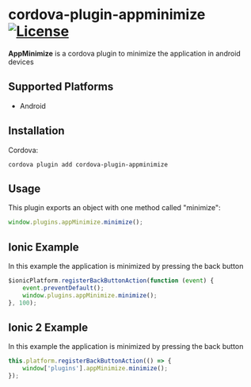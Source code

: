 # cordova-plugin-appminimize [![License](https://img.shields.io/github/license/tomloprod/cordova-plugin-appminimize.svg)](http://www.opensource.org/licenses/mit-license.php)

**AppMinimize** is a cordova plugin to minimize the application in android devices

## Supported Platforms

- Android

## Installation

Cordova:

    cordova plugin add cordova-plugin-appminimize

## Usage

This plugin exports an object with one method called "minimize":

```javascript
window.plugins.appMinimize.minimize();
```

## Ionic Example

In this example the application is minimized by pressing the back button

```javascript
$ionicPlatform.registerBackButtonAction(function (event) {
    event.preventDefault();
    window.plugins.appMinimize.minimize();
}, 100);
```


## Ionic 2 Example

In this example the application is minimized by pressing the back button

```javascript
this.platform.registerBackButtonAction(() => {
    window['plugins'].appMinimize.minimize();
});
```

